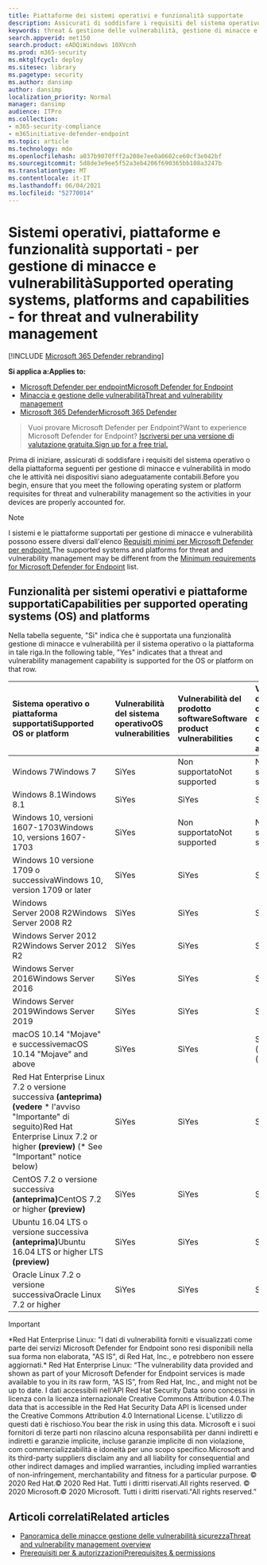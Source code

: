 ```yaml
---
title: Piattaforme dei sistemi operativi e funzionalità supportate
description: Assicurati di soddisfare i requisiti del sistema operativo o della piattaforma per gestione di minacce e vulnerabilità, in modo che le attività in tutti i dispositivi siano adeguatamente contabili.
keywords: threat & gestione delle vulnerabilità, gestione di minacce e vulnerabilità, sistema operativo, requisiti della piattaforma, prerequisiti, Microsoft Defender for Endpoint-tvm supported os, Microsoft Defender for Endpoint-tvm, supported operating systems, supported platforms, linux support, mac support
search.appverid: met150
search.product: eADQiWindows 10XVcnh
ms.prod: m365-security
ms.mktglfcycl: deploy
ms.sitesec: library
ms.pagetype: security
ms.author: dansimp
author: dansimp
localization_priority: Normal
manager: dansimp
audience: ITPro
ms.collection:
- m365-security-compliance
- m365initiative-defender-endpoint
ms.topic: article
ms.technology: mde
ms.openlocfilehash: a037b9070fff2a208e7ee0a0602ce60cf3e042bf
ms.sourcegitcommit: 5d8de3e9ee5f52a3eb4206f690365bb108a3247b
ms.translationtype: MT
ms.contentlocale: it-IT
ms.lasthandoff: 06/04/2021
ms.locfileid: "52770014"
---
```

# <a name="supported-operating-systems-platforms-and-capabilities---for-threat-and-vulnerability-management"></a><span data-ttu-id="65717-104">Sistemi operativi, piattaforme e funzionalità supportati - per gestione di minacce e vulnerabilità</span><span class="sxs-lookup"><span data-stu-id="65717-104">Supported operating systems, platforms and capabilities - for threat and vulnerability management</span></span>

[!INCLUDE [Microsoft 365 Defender rebranding](../../includes/microsoft-defender.md)]

<span data-ttu-id="65717-105">**Si applica a:**</span><span class="sxs-lookup"><span data-stu-id="65717-105">**Applies to:**</span></span>

- [<span data-ttu-id="65717-106">Microsoft Defender per endpoint</span><span class="sxs-lookup"><span data-stu-id="65717-106">Microsoft Defender for Endpoint</span></span>](https://go.microsoft.com/fwlink/?linkid=2154037)
- [<span data-ttu-id="65717-107">Minaccia e gestione delle vulnerabilità</span><span class="sxs-lookup"><span data-stu-id="65717-107">Threat and vulnerability management</span></span>](next-gen-threat-and-vuln-mgt.md)
- [<span data-ttu-id="65717-108">Microsoft 365 Defender</span><span class="sxs-lookup"><span data-stu-id="65717-108">Microsoft 365 Defender</span></span>](https://go.microsoft.com/fwlink/?linkid=2118804)

><span data-ttu-id="65717-109">Vuoi provare Microsoft Defender per Endpoint?</span><span class="sxs-lookup"><span data-stu-id="65717-109">Want to experience Microsoft Defender for Endpoint?</span></span> [<span data-ttu-id="65717-110">Iscriversi per una versione di valutazione gratuita.</span><span class="sxs-lookup"><span data-stu-id="65717-110">Sign up for a free trial.</span></span>](https://www.microsoft.com/microsoft-365/windows/microsoft-defender-atp?ocid=docs-wdatp-portaloverview-abovefoldlink)

<span data-ttu-id="65717-111">Prima di iniziare, assicurati di soddisfare i requisiti del sistema operativo o della piattaforma seguenti per gestione di minacce e vulnerabilità in modo che le attività nei dispositivi siano adeguatamente contabili.</span><span class="sxs-lookup"><span data-stu-id="65717-111">Before you begin, ensure that you meet the following operating system or platform requisites for threat and vulnerability management so the activities in your devices are properly accounted for.</span></span>

>[!NOTE]
><span data-ttu-id="65717-112">I sistemi e le piattaforme supportati per gestione di minacce e vulnerabilità possono essere diversi dall'elenco [Requisiti minimi per Microsoft Defender per endpoint.](minimum-requirements.md)</span><span class="sxs-lookup"><span data-stu-id="65717-112">The supported systems and platforms for threat and vulnerability management may be different from the [Minimum requirements for Microsoft Defender for Endpoint](minimum-requirements.md) list.</span></span>

## <a name="capabilities-per-supported-operating-systems-os-and-platforms"></a><span data-ttu-id="65717-113">Funzionalità per sistemi operativi e piattaforme supportati</span><span class="sxs-lookup"><span data-stu-id="65717-113">Capabilities per supported operating systems (OS) and platforms</span></span>

<span data-ttu-id="65717-114">Nella tabella seguente, "Sì" indica che è supportata una funzionalità gestione di minacce e vulnerabilità per il sistema operativo o la piattaforma in tale riga.</span><span class="sxs-lookup"><span data-stu-id="65717-114">In the following table, "Yes" indicates that a threat and vulnerability management capability is supported for the OS or platform on that row.</span></span>

<span data-ttu-id="65717-115">Sistema operativo o piattaforma supportati</span><span class="sxs-lookup"><span data-stu-id="65717-115">Supported OS or platform</span></span> | <span data-ttu-id="65717-116">Vulnerabilità del sistema operativo</span><span class="sxs-lookup"><span data-stu-id="65717-116">OS vulnerabilities</span></span> | <span data-ttu-id="65717-117">Vulnerabilità del prodotto software</span><span class="sxs-lookup"><span data-stu-id="65717-117">Software product vulnerabilities</span></span> | <span data-ttu-id="65717-118">Valutazione della configurazione del sistema operativo</span><span class="sxs-lookup"><span data-stu-id="65717-118">OS configuration assessment</span></span> | <span data-ttu-id="65717-119">Valutazione della configurazione dei controlli di sicurezza</span><span class="sxs-lookup"><span data-stu-id="65717-119">Security controls configuration assessment</span></span> | <span data-ttu-id="65717-120">Valutazione della configurazione del prodotto software</span><span class="sxs-lookup"><span data-stu-id="65717-120">Software product configuration assessment</span></span>
:---|:---|:---|:---|:---|:---
<span data-ttu-id="65717-121">Windows 7</span><span class="sxs-lookup"><span data-stu-id="65717-121">Windows 7</span></span> | <span data-ttu-id="65717-122">Sì</span><span class="sxs-lookup"><span data-stu-id="65717-122">Yes</span></span> | <span data-ttu-id="65717-123">Non supportato</span><span class="sxs-lookup"><span data-stu-id="65717-123">Not supported</span></span> | <span data-ttu-id="65717-124">Non supportato</span><span class="sxs-lookup"><span data-stu-id="65717-124">Not supported</span></span> | <span data-ttu-id="65717-125">Non supportato</span><span class="sxs-lookup"><span data-stu-id="65717-125">Not supported</span></span> | <span data-ttu-id="65717-126">Non supportato</span><span class="sxs-lookup"><span data-stu-id="65717-126">Not supported</span></span>
<span data-ttu-id="65717-127">Windows 8.1</span><span class="sxs-lookup"><span data-stu-id="65717-127">Windows 8.1</span></span> | <span data-ttu-id="65717-128">Sì</span><span class="sxs-lookup"><span data-stu-id="65717-128">Yes</span></span> | <span data-ttu-id="65717-129">Sì</span><span class="sxs-lookup"><span data-stu-id="65717-129">Yes</span></span> | <span data-ttu-id="65717-130">Sì</span><span class="sxs-lookup"><span data-stu-id="65717-130">Yes</span></span> | <span data-ttu-id="65717-131">Sì</span><span class="sxs-lookup"><span data-stu-id="65717-131">Yes</span></span>| <span data-ttu-id="65717-132">Sì</span><span class="sxs-lookup"><span data-stu-id="65717-132">Yes</span></span>
<span data-ttu-id="65717-133">Windows 10, versioni 1607-1703</span><span class="sxs-lookup"><span data-stu-id="65717-133">Windows 10, versions 1607-1703</span></span> | <span data-ttu-id="65717-134">Sì</span><span class="sxs-lookup"><span data-stu-id="65717-134">Yes</span></span>  | <span data-ttu-id="65717-135">Non supportato</span><span class="sxs-lookup"><span data-stu-id="65717-135">Not supported</span></span> | <span data-ttu-id="65717-136">Non supportato</span><span class="sxs-lookup"><span data-stu-id="65717-136">Not supported</span></span> | <span data-ttu-id="65717-137">Non supportato</span><span class="sxs-lookup"><span data-stu-id="65717-137">Not supported</span></span> | <span data-ttu-id="65717-138">Non supportato</span><span class="sxs-lookup"><span data-stu-id="65717-138">Not supported</span></span>
<span data-ttu-id="65717-139">Windows 10 versione 1709 o successiva</span><span class="sxs-lookup"><span data-stu-id="65717-139">Windows 10, version 1709 or later</span></span> | <span data-ttu-id="65717-140">Sì</span><span class="sxs-lookup"><span data-stu-id="65717-140">Yes</span></span> | <span data-ttu-id="65717-141">Sì</span><span class="sxs-lookup"><span data-stu-id="65717-141">Yes</span></span> | <span data-ttu-id="65717-142">Sì</span><span class="sxs-lookup"><span data-stu-id="65717-142">Yes</span></span> | <span data-ttu-id="65717-143">Sì</span><span class="sxs-lookup"><span data-stu-id="65717-143">Yes</span></span> | <span data-ttu-id="65717-144">Sì</span><span class="sxs-lookup"><span data-stu-id="65717-144">Yes</span></span>
<span data-ttu-id="65717-145">Windows Server 2008 R2</span><span class="sxs-lookup"><span data-stu-id="65717-145">Windows Server 2008 R2</span></span> | <span data-ttu-id="65717-146">Sì</span><span class="sxs-lookup"><span data-stu-id="65717-146">Yes</span></span> | <span data-ttu-id="65717-147">Sì</span><span class="sxs-lookup"><span data-stu-id="65717-147">Yes</span></span> | <span data-ttu-id="65717-148">Sì</span><span class="sxs-lookup"><span data-stu-id="65717-148">Yes</span></span> | <span data-ttu-id="65717-149">Sì</span><span class="sxs-lookup"><span data-stu-id="65717-149">Yes</span></span> | <span data-ttu-id="65717-150">Sì</span><span class="sxs-lookup"><span data-stu-id="65717-150">Yes</span></span>
<span data-ttu-id="65717-151">Windows Server 2012 R2</span><span class="sxs-lookup"><span data-stu-id="65717-151">Windows Server 2012 R2</span></span> | <span data-ttu-id="65717-152">Sì</span><span class="sxs-lookup"><span data-stu-id="65717-152">Yes</span></span> | <span data-ttu-id="65717-153">Sì</span><span class="sxs-lookup"><span data-stu-id="65717-153">Yes</span></span> | <span data-ttu-id="65717-154">Sì</span><span class="sxs-lookup"><span data-stu-id="65717-154">Yes</span></span> | <span data-ttu-id="65717-155">Sì</span><span class="sxs-lookup"><span data-stu-id="65717-155">Yes</span></span> | <span data-ttu-id="65717-156">Sì</span><span class="sxs-lookup"><span data-stu-id="65717-156">Yes</span></span>
<span data-ttu-id="65717-157">Windows Server 2016</span><span class="sxs-lookup"><span data-stu-id="65717-157">Windows Server 2016</span></span> | <span data-ttu-id="65717-158">Sì</span><span class="sxs-lookup"><span data-stu-id="65717-158">Yes</span></span> | <span data-ttu-id="65717-159">Sì</span><span class="sxs-lookup"><span data-stu-id="65717-159">Yes</span></span> | <span data-ttu-id="65717-160">Sì</span><span class="sxs-lookup"><span data-stu-id="65717-160">Yes</span></span> | <span data-ttu-id="65717-161">Sì</span><span class="sxs-lookup"><span data-stu-id="65717-161">Yes</span></span> | <span data-ttu-id="65717-162">Sì</span><span class="sxs-lookup"><span data-stu-id="65717-162">Yes</span></span>
<span data-ttu-id="65717-163">Windows Server 2019</span><span class="sxs-lookup"><span data-stu-id="65717-163">Windows Server 2019</span></span> | <span data-ttu-id="65717-164">Sì</span><span class="sxs-lookup"><span data-stu-id="65717-164">Yes</span></span> | <span data-ttu-id="65717-165">Sì</span><span class="sxs-lookup"><span data-stu-id="65717-165">Yes</span></span> | <span data-ttu-id="65717-166">Sì</span><span class="sxs-lookup"><span data-stu-id="65717-166">Yes</span></span> | <span data-ttu-id="65717-167">Sì</span><span class="sxs-lookup"><span data-stu-id="65717-167">Yes</span></span> | <span data-ttu-id="65717-168">Sì</span><span class="sxs-lookup"><span data-stu-id="65717-168">Yes</span></span>
<span data-ttu-id="65717-169">macOS 10.14 "Mojave" e successive</span><span class="sxs-lookup"><span data-stu-id="65717-169">macOS 10.14 "Mojave" and above</span></span> | <span data-ttu-id="65717-170">Sì</span><span class="sxs-lookup"><span data-stu-id="65717-170">Yes</span></span> | <span data-ttu-id="65717-171">Sì</span><span class="sxs-lookup"><span data-stu-id="65717-171">Yes</span></span> | <span data-ttu-id="65717-172">Sì (anteprima)</span><span class="sxs-lookup"><span data-stu-id="65717-172">Yes (preview)</span></span> | <span data-ttu-id="65717-173">Sì (anteprima)</span><span class="sxs-lookup"><span data-stu-id="65717-173">Yes (preview)</span></span> | <span data-ttu-id="65717-174">Sì (anteprima)</span><span class="sxs-lookup"><span data-stu-id="65717-174">Yes (preview)</span></span>
<span data-ttu-id="65717-175">Red Hat Enterprise Linux 7.2 o versione successiva **(anteprima) (vedere** \* l'avviso "Importante" di seguito)</span><span class="sxs-lookup"><span data-stu-id="65717-175">Red Hat Enterprise Linux 7.2 or higher **(preview)** (\* See "Important" notice below)</span></span> | <span data-ttu-id="65717-176">Sì</span><span class="sxs-lookup"><span data-stu-id="65717-176">Yes</span></span> | <span data-ttu-id="65717-177">Sì</span><span class="sxs-lookup"><span data-stu-id="65717-177">Yes</span></span> | <span data-ttu-id="65717-178">Sì</span><span class="sxs-lookup"><span data-stu-id="65717-178">Yes</span></span> | <span data-ttu-id="65717-179">Sì</span><span class="sxs-lookup"><span data-stu-id="65717-179">Yes</span></span> | <span data-ttu-id="65717-180">Sì</span><span class="sxs-lookup"><span data-stu-id="65717-180">Yes</span></span>
<span data-ttu-id="65717-181">CentOS 7.2 o versione successiva **(anteprima)**</span><span class="sxs-lookup"><span data-stu-id="65717-181">CentOS 7.2 or higher **(preview)**</span></span> | <span data-ttu-id="65717-182">Sì</span><span class="sxs-lookup"><span data-stu-id="65717-182">Yes</span></span> | <span data-ttu-id="65717-183">Sì</span><span class="sxs-lookup"><span data-stu-id="65717-183">Yes</span></span> | <span data-ttu-id="65717-184">Sì</span><span class="sxs-lookup"><span data-stu-id="65717-184">Yes</span></span> | <span data-ttu-id="65717-185">Sì</span><span class="sxs-lookup"><span data-stu-id="65717-185">Yes</span></span> | <span data-ttu-id="65717-186">Sì</span><span class="sxs-lookup"><span data-stu-id="65717-186">Yes</span></span>
<span data-ttu-id="65717-187">Ubuntu 16.04 LTS o versione successiva **(anteprima)**</span><span class="sxs-lookup"><span data-stu-id="65717-187">Ubuntu 16.04 LTS or higher LTS **(preview)**</span></span> | <span data-ttu-id="65717-188">Sì</span><span class="sxs-lookup"><span data-stu-id="65717-188">Yes</span></span> | <span data-ttu-id="65717-189">Sì</span><span class="sxs-lookup"><span data-stu-id="65717-189">Yes</span></span> | <span data-ttu-id="65717-190">Sì</span><span class="sxs-lookup"><span data-stu-id="65717-190">Yes</span></span> | <span data-ttu-id="65717-191">Sì</span><span class="sxs-lookup"><span data-stu-id="65717-191">Yes</span></span> | <span data-ttu-id="65717-192">Sì</span><span class="sxs-lookup"><span data-stu-id="65717-192">Yes</span></span>
<span data-ttu-id="65717-193">Oracle Linux 7.2 o versione successiva</span><span class="sxs-lookup"><span data-stu-id="65717-193">Oracle Linux 7.2 or higher</span></span> | <span data-ttu-id="65717-194">Sì</span><span class="sxs-lookup"><span data-stu-id="65717-194">Yes</span></span> | <span data-ttu-id="65717-195">Sì</span><span class="sxs-lookup"><span data-stu-id="65717-195">Yes</span></span> | <span data-ttu-id="65717-196">Sì</span><span class="sxs-lookup"><span data-stu-id="65717-196">Yes</span></span> | <span data-ttu-id="65717-197">Sì</span><span class="sxs-lookup"><span data-stu-id="65717-197">Yes</span></span> | <span data-ttu-id="65717-198">Sì</span><span class="sxs-lookup"><span data-stu-id="65717-198">Yes</span></span>

>[!IMPORTANT]
> <span data-ttu-id="65717-199">\*Red Hat Enterprise Linux: "I dati di vulnerabilità forniti e visualizzati come parte dei servizi Microsoft Defender for Endpoint sono resi disponibili nella sua forma non elaborata, "AS IS", di Red Hat, Inc., e potrebbero non essere aggiornati.</span><span class="sxs-lookup"><span data-stu-id="65717-199">\* Red Hat Enterprise Linux: “The vulnerability data provided and shown as part of your Microsoft Defender for Endpoint services is made available to you in its raw form, “AS IS”, from Red Hat, Inc., and might not be up to date.</span></span> <span data-ttu-id="65717-200">I dati accessibili nell'API Red Hat Security Data sono concessi in licenza con la licenza internazionale Creative Commons Attribution 4.0.</span><span class="sxs-lookup"><span data-stu-id="65717-200">The data that is accessible in the Red Hat Security Data API is licensed under the Creative Commons Attribution 4.0 International License.</span></span> <span data-ttu-id="65717-201">L'utilizzo di questi dati è rischioso.</span><span class="sxs-lookup"><span data-stu-id="65717-201">You bear the risk in using this data.</span></span> <span data-ttu-id="65717-202">Microsoft e i suoi fornitori di terze parti non rilascino alcuna responsabilità per danni indiretti e indiretti e garanzie implicite, incluse garanzie implicite di non violazione, com commercializzabilità e idoneità per uno scopo specifico.</span><span class="sxs-lookup"><span data-stu-id="65717-202">Microsoft and its third-party suppliers disclaim any and all liability for consequential and other indirect damages and implied warranties, including implied warranties of non-infringement, merchantability and fitness for a particular purpose.</span></span> <span data-ttu-id="65717-203">© 2020 Red Hat.</span><span class="sxs-lookup"><span data-stu-id="65717-203">© 2020 Red Hat.</span></span> <span data-ttu-id="65717-204">Tutti i diritti riservati.</span><span class="sxs-lookup"><span data-stu-id="65717-204">All rights reserved.</span></span> <span data-ttu-id="65717-205">© 2020 Microsoft.</span><span class="sxs-lookup"><span data-stu-id="65717-205">© 2020 Microsoft.</span></span> <span data-ttu-id="65717-206">Tutti i diritti riservati."</span><span class="sxs-lookup"><span data-stu-id="65717-206">All rights reserved.”</span></span>

## <a name="related-articles"></a><span data-ttu-id="65717-207">Articoli correlati</span><span class="sxs-lookup"><span data-stu-id="65717-207">Related articles</span></span>

- [<span data-ttu-id="65717-208">Panoramica delle minacce gestione delle vulnerabilità sicurezza</span><span class="sxs-lookup"><span data-stu-id="65717-208">Threat and vulnerability management overview</span></span>](next-gen-threat-and-vuln-mgt.md)
- [<span data-ttu-id="65717-209">Prerequisiti per & autorizzazioni</span><span class="sxs-lookup"><span data-stu-id="65717-209">Prerequisites & permissions</span></span>](tvm-prerequisites.md)
